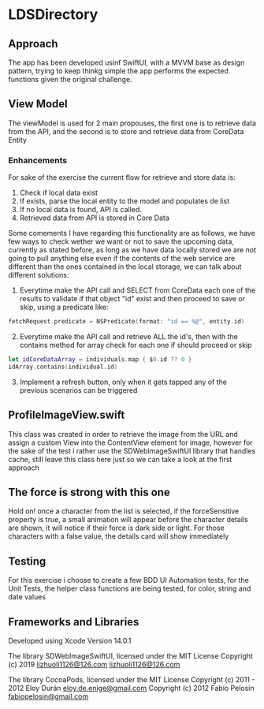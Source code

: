 # LDSDirectory

## Approach
The app has been developed usinf SwiftUI, with a MVVM base as design pattern, trying to keep thinkg simple the app performs the expected functions given the original challenge.

## View Model
The viewModel is used for 2 main propouses, the first one is to retrieve data from the API, and the second is to store and retrieve data from CoreData Entity

### Enhancements
For sake of the exercise the current flow for retrieve and store data is:
1) Check if local data exist
2) If exists, parse the local entity to the model and populates de list
3) If no local data is found, API is called.
4) Retrieved data from API is stored in Core Data

Some comements I have regarding this functionality are as follows, we have few ways to check wether we want or not to save the upcoming data, currently as stated before, as long as we have data locally stored we are not going to pull anything else even if the contents of the web service are different than the ones contained in the local storage, we can talk about different solutions:
1) Everytime make the API call and SELECT from CoreData each one of the results to validate if that object "id" exist and then proceed to save or skip, using a predicate like:
```swift 
fetchRequest.predicate = NSPredicate(format: "id == %@", entity.id)
```
2) Everytime make the API call and retrieve ALL the id's, then with the contains method for array check for each one if should proceed or skip
```swift 
let idCoreDataArray = individuals.map { $0.id ?? 0 }
idArray.contains(individual.id)
```
3) Implement a refresh button, only when it gets tapped any of the previous scenarios can be triggered

## ProfileImageView.swift
This class was created in order to retrieve the image from the URL and assign a custom View into the ContentView element for image, however for the sake of the test i rather use the SDWebImageSwiftUI library that handles cache, still leave this class here just so we can take a look at the first approach

## The force is strong with this one
Hold on! once a character from the list is selected, if the forceSensitive property is true, a small animation will appear before the character details are shown, it will notice if their force is dark side or light. For those characters with a false value, the details card will show immediately

## Testing
For this exercise i choose to create a few BDD UI Automation tests, for the Unit Tests, the helper class functions are being tested, for color, string and date values

## Frameworks and Libraries
Developed using Xcode Version 14.0.1

The library SDWebImageSwiftUI, licensed under the MIT License
Copyright (c) 2019 lizhuoli1126@126.com <lizhuoli1126@126.com>

The library CocoaPods, licensed under the MIT License
Copyright (c) 2011 - 2012 Eloy Durán <eloy.de.enige@gmail.com>
Copyright (c)        2012 Fabio Pelosin <fabiopelosin@gmail.com>

